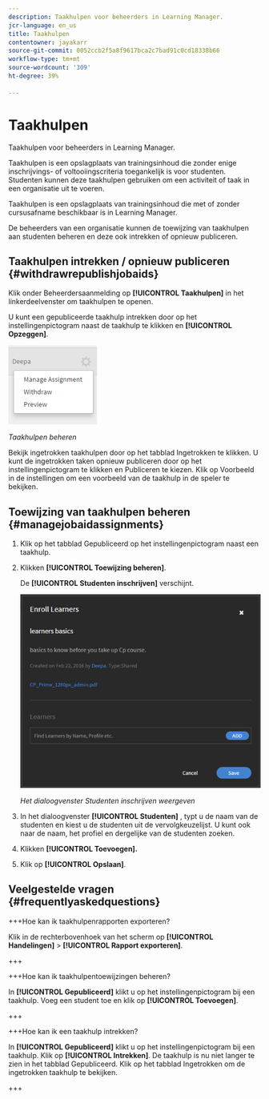 ```yaml
---
description: Taakhulpen voor beheerders in Learning Manager.
jcr-language: en_us
title: Taakhulpen
contentowner: jayakarr
source-git-commit: 0052ccb2f5a8f9617bca2c7bad91c0cd18338b66
workflow-type: tm+mt
source-wordcount: '309'
ht-degree: 39%

---
```




# Taakhulpen

Taakhulpen voor beheerders in Learning Manager.

Taakhulpen is een opslagplaats van trainingsinhoud die zonder enige inschrijvings- of voltooiingscriteria toegankelijk is voor studenten. Studenten kunnen deze taakhulpen gebruiken om een activiteit of taak in een organisatie uit te voeren.

Taakhulpen is een opslagplaats van trainingsinhoud die met of zonder cursusafname beschikbaar is in Learning Manager.

De beheerders van een organisatie kunnen de toewijzing van taakhulpen aan studenten beheren en deze ook intrekken of opnieuw publiceren.

## Taakhulpen intrekken / opnieuw publiceren {#withdrawrepublishjobaids}

Klik onder Beheerdersaanmelding op **[!UICONTROL Taakhulpen]** in het linkerdeelvenster om taakhulpen te openen.

U kunt een gepubliceerde taakhulp intrekken door op het instellingenpictogram naast de taakhulp te klikken en **[!UICONTROL Opzeggen]**.

![](assets/withdraw-job-aids-admin.png)

*Taakhulpen beheren*

Bekijk ingetrokken taakhulpen door op het tabblad Ingetrokken te klikken. U kunt de ingetrokken taken opnieuw publiceren door op het instellingenpictogram te klikken en Publiceren te kiezen. Klik op Voorbeeld in de instellingen om een voorbeeld van de taakhulp in de speler te bekijken.

## Toewijzing van taakhulpen beheren {#managejobaidassignments}

1. Klik op het tabblad Gepubliceerd op het instellingenpictogram naast een taakhulp.


1. Klikken **[!UICONTROL Toewijzing beheren]**.

   De **[!UICONTROL Studenten inschrijven]** verschijnt.

   ![](assets/enroll-learners-job-aids.png)

   *Het dialoogvenster Studenten inschrijven weergeven*

1. In het dialoogvenster **[!UICONTROL Studenten]** , typt u de naam van de studenten en kiest u de studenten uit de vervolgkeuzelijst. U kunt ook naar de naam, het profiel en dergelijke van de studenten zoeken.
1. Klikken **[!UICONTROL Toevoegen].**
1. Klik op **[!UICONTROL Opslaan]**.

## Veelgestelde vragen {#frequentlyaskedquestions}

+++Hoe kan ik taakhulpenrapporten exporteren?

Klik in de rechterbovenhoek van het scherm op **[!UICONTROL Handelingen]** > **[!UICONTROL Rapport exporteren]**.

+++

+++Hoe kan ik taakhulpentoewijzingen beheren?

In **[!UICONTROL Gepubliceerd]** klikt u op het instellingenpictogram bij een taakhulp. Voeg een student toe en klik op **[!UICONTROL Toevoegen]**.

+++

+++Hoe kan ik een taakhulp intrekken?

In **[!UICONTROL Gepubliceerd]** klikt u op het instellingenpictogram bij een taakhulp. Klik op **[!UICONTROL Intrekken]**. De taakhulp is nu niet langer te zien in het tabblad Gepubliceerd. Klik op het tabblad Ingetrokken om de ingetrokken taakhulp te bekijken.

+++
